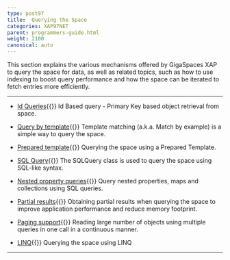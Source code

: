 ```yaml
---
type: post97
title:  Querying the Space
categories: XAP97NET
parent: programmers-guide.html
weight: 2100
canonical: auto
---
```






This section explains the various mechanisms offered by GigaSpaces XAP to query the space for data, as well as related topics, such as how to use indexing to boost query performance and how the space can be iterated to fetch entries more efficiently.


<hr/>


- [Id Queries](./query-by-id.html){{<wbr>}}
Id Based query - Primary Key based object retrieval from space.

- [Query by template](./query-template-matching.html){{<wbr>}}
Template matching (a.k.a. Match by example) is a simple way to query the space.

- [Prepared template](./query-prepared-template.html){{<wbr>}}
Querying the space using a Prepared Template.

- [SQL Query](./query-sql.html){{<wbr>}}
The SQLQuery class is used to query the space using SQL-like syntax.

- [Nested property queries](./query-nested-properties.html){{<wbr>}}
Query nested properties, maps and collections using SQL queries.

- [Partial results](./query-partial-results.html){{<wbr>}}
Obtaining partial results when querying the space to improve application performance and reduce memory footprint.

- [Paging support](./query-paging-support.html){{<wbr>}}
Reading large number of objects using multiple queries in one call in a continuous manner.

- [LINQ](./query-linq.html){{<wbr>}}
Querying the space using LINQ
<hr/>

